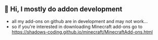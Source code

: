 ## 👋 Hi, I mostly do addon development
- all my add-ons on github are in development and may not work...
- so if you're interested in downloading Minecraft add-ons go to https://shadows-coding.github.io/minecraft/MinecraftAdd-ons.html
